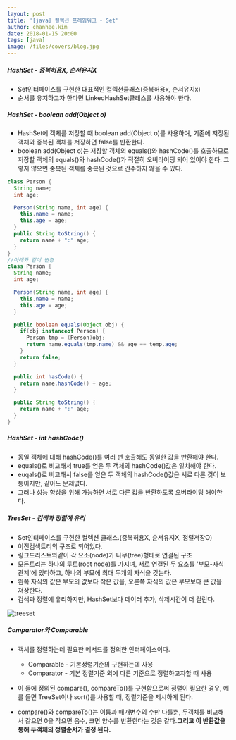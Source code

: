 ```yaml
---
layout: post
title: '[java] 컬렉션 프레임워크 - Set'
author: chanhee.kim
date: 2018-01-15 20:00
tags: [java]
image: /files/covers/blog.jpg
---
```


##### HashSet - 중복허용X, 순서유지X
- Set인터페이스를 구현한 대표적인 컬렉션클래스(중복허용x, 순서유지x)
- 순서를 유지하고자 한다면 LinkedHashSet클래스를 사용해야 한다.

##### HashSet - boolean add(Object o)
- HashSet에 객체를 저장할 때 boolean add(Object o)를 사용하며, 기존에 저장된 객체와 중복된 객체를 저장하면 false를 반환한다.
- boolean add(Object o)는 저장할 객체의 equals()와 hashCode()를 호출하므로 저장할 객체의 equals()와 hashCode()가 적절히 오버라이딩 되어 있어야 한다. 그렇지 않으면 중복된 객체를 중복된 것으로 간주하지 않을 수 있다.

```java
class Person {
  String name;
  int age;

  Person(String name, int age) {
    this.name = name;
    this.age = age;
  }
  public String toString() {
    return name + ":" age;
  }
}
//아래와 같이 변경
class Person {
  String name;
  int age;

  Person(String name, int age) {
    this.name = name;
    this.age = age;
  }

  public boolean equals(Object obj) {
    if(obj instanceof Person) {
      Person tmp = (Person)obj;
      return name.equals(tmp.name) && age == temp.age;
    }
    return false;
  }

  public int hasCode() {
    return name.hashCode() + age;
  }

  public String toString() {
    return name + ":" age;
  }
}
```

##### HashSet - int hashCode()
- 동일 객체에 대해 hashCode()를 여러 번 호출해도 동일한 값을 반환해야 한다.
- equals()로 비교해서 true를 얻은 두 객체의 hashCode()값은 일치해야 한다.
- euqals()로 비교해서 false를 얻은 두 객체의 hashCode()값은 서로 다른 것이 보통이지만, 같아도 문제없다.
- 그러나 성능 향상을 위해 가능하면 서로 다른 값을 반환하도록 오버라이딩 해야한다.

##### TreeSet - 검색과 정렬에 유리
- Set인터페이스를 구현한 컬렉션 클래스.(중복허용X, 순서유지X, 정렬저장O)
- 이진검색트리의 구조로 되어있다.
- 링크드리스트와같이 각 요소(node)가 나무(tree)형태로 연결된 구조
- 모든트리는 하나의 루트(root node)를 가지며, 서로 연결된 두 요소를 '부모-자식관계'에 있다하고, 하나의 부모에 최대 두개의 자식을 갖는다.
- 왼쪽 자식의 값은 부모의 값보다 작은 값을, 오른쪽 자식의 값은 부모보다 큰 값을 저장한다.
- 검색과 정렬에 유리하지만, HashSet보다 데이터 추가, 삭제시간이 더 걸린다.

<img src="{{ site.baseurl }}/assets/images/treeset.png" alt="treeset">

##### Comparator와 Comparable
- 객체를 정렬하는데 필요한 메서드를 정의한 인터페이스이다.
  - Comparable - 기본정렬기준의 구현하는데 사용
  - Comparator - 기본 정렬기준 외에 다른 기준으로 정렬하고자할 때 사용

- 이 들에 정의된 compare(), compareTo()를 구현함으로써 정렬이 필요한 경우, 예를 들면 TreeSet이나 sort()를 사용할 때, 정렬기준을 제시하게 된다.

- compare()와 compareTo()는 이름과 매개변수의 수만 다를뿐, 두객체를 비교해서 같으면 0을 작으면 음수, 크면 양수를 반환한다는 것은 같다.**그리고 이 반환값을 통해 두객체의 정렬순서가 결정 된다.**
